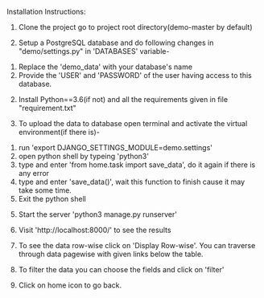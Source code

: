 Installation Instructions:

1) Clone the project go to project root directory(demo-master by default)

1) Setup a PostgreSQL database and do following changes in "demo/settings.py" in 'DATABASES' variable-
  1. Replace the 'demo_data' with your database's name
  2. Provide the 'USER' and 'PASSWORD' of the user having access to this database.
  
2) Install Python==3.6(if not) and all the requirements given in file "requirement.txt"

3) To upload the data to database open terminal and activate the virtual environment(if there is)-
  1. run 'export DJANGO_SETTINGS_MODULE=demo.settings'
  2. open python shell by typeing 'python3'
  3. type and enter 'from home.task import save_data', do it again if there is any error
  4. type and enter 'save_data()', wait this function to finish cause it may take some time.
  5. Exit the python shell

5) Start the server 'python3 manage.py runserver'
6) Visit 'http://localhost:8000/' to see the results

7) To see the data row-wise click on 'Display Row-wise'. You can traverse through data pagewise with given links below the table.
8) To filter the data you can choose the fields and click on 'filter'
9) Click on home icon to go back.


